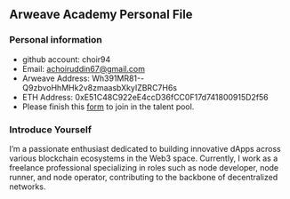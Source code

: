 ## Arweave Academy Personal File

### Personal information

- github account: choir94
- Email: achoiruddin67@gmail.com
- Arweave Address: Wh391MR81--Q9zbvoHhMHk2v8zmaasbXkyIZBRC7H6s
- ETH Address: 0xE51C48C922eE4ccD36fCC0F17d741800915D2f56
- Please finish this [form](https://docs.google.com/forms/d/e/1FAIpQLSfWA5fIIcBgmRppm3jNz5vmf9Mai_QMVil-2pO4r7YKn_Zhtw/viewform?usp=sf_link) to join in the talent pool.

### Introduce Yourself

I’m a passionate enthusiast dedicated to building innovative dApps across various blockchain ecosystems in the Web3 space. Currently, I work as a freelance professional specializing in roles such as node developer, node runner, and node operator, contributing to the backbone of decentralized networks.


